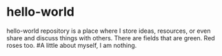 # hello-world
hello-world repository is a place where I store ideas, resources, or even share and discuss things with others.
There are fields that are green. Red roses too.
#A little about myself, I am nothing.
